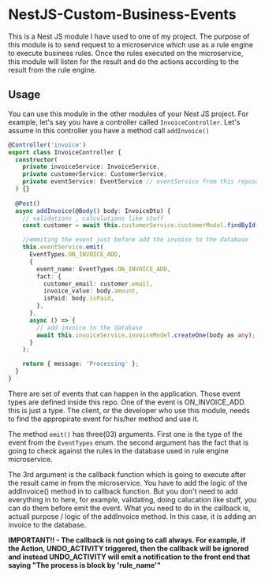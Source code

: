 # NestJS-Custom-Business-Events

This is a Nest JS module I have used to one of my project. The purpose of this module is to send request to a microservice which use as a rule engine to execute business rules.
Once the rules executed on the microservice, this module will listen for the result and do the actions according to the result from the rule engine.

## Usage

You can use this module in the other modules of your Nest JS project. For example, let's say you have a controller called `InvoiceController`. Let's assume in this controller
you have a method call `addInvoice()`
```typescript
@Controller('invoice')
export class InvoiceController {
  constructor(
    private invoiceService: InvoiceService,
    private customerService: CustomerService,
    private eventService: EventService // eventService from this reposotory
  ) {}
  
  @Post()
  async addInvoice(@Body() body: InvoiceDto) {
    // validations , calculations like stuff
    const customer = await this.customerService.customerModel.findById(order.customer_id);

    //emmiting the event just before add the invoice to the database
    this.eventService.emit(
      EventTypes.ON_INVOICE_ADD,
      {
        event_name: EventTypes.ON_INVOICE_ADD,
        fact: {
          customer_email: customer.email,
          invoice_value: body.amount,
          isPaid: body.isPaid,
        },
      },
      async () => {
        // add invoice to the database
        await this.invoiceService.invoiceModel.createOne(body as any);
      }
    );

    return { message: 'Processing' };
  }
}
```

There are set of events that can happen in the application. Those event types are defined inside this repo. One of the event is ON_INVOICE_ADD. this is just a type. The client,
or the developer who use this module, needs to find the appropirate event for his/her method and use it.

The method `emit()` has three(03) arguments. First one is the type of the event from the `EventTypes` enum. the second argument has the fact that is going to check against the rules in the database used in rule engine microservice.

The 3rd argument is the callback function which is going to execute after the result came in from the microservice. You have to add the logic of the addInvoice() method in to callback function. But you don't need to add everything in to here, for example, validating, doing calucation like stuff, you can do them before emit the event. What you need to do in the callback is, actuall purpose / logic of the addInvoice method. In this case, it is adding an invoice to the database.

**IMPORTANT!! - The callback is not going to call always. For example, if the Action, UNDO_ACTIVITY triggered, then the callback will be ignored and instead UNDO_ACTIVITY will emit a notification to the front end that saying "The process is block by 'rule_name'"**
